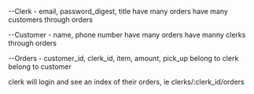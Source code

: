 --Clerk - email, password_digest, title
    have many orders
    have many customers through orders


--Customer - name, phone number
    have many orders
    have manny clerks through orders

--Orders - customer_id, clerk_id, item, amount, pick_up
    belong to clerk
    belong to customer
    


clerk will login and see an index of their orders, ie clerks/:clerk_id/orders

